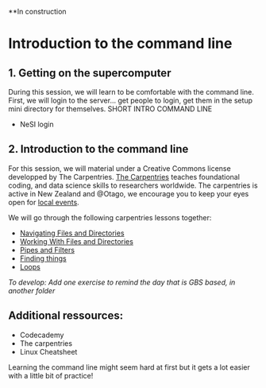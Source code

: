 
**In construction

# Introduction to the command line

## 1. Getting on the supercomputer
During this session, we will learn to be comfortable with the command line. First, we will login to the server...
get people to login, get them in the setup mini directory for themselves.
SHORT INTRO COMMAND LINE

* NeSI login

## 2. Introduction to the command line

For this session, we will material under a Creative Commons license developped by The Carpentries. [The Carpentries](https://docs.carpentries.org/index.html) teaches foundational coding, and data science skills to researchers worldwide. The carpentries is active in New Zealand and @Otago, we encourage you to keep your eyes open for [local events](https://otagocarpentries.github.io/).

We will go through the following carpentries lessons together:

* [Navigating Files and Directories](https://swcarpentry.github.io/shell-novice/02-filedir/index.html)
* [Working With Files and Directories](https://swcarpentry.github.io/shell-novice/03-create/index.html)
* [Pipes and Filters](https://swcarpentry.github.io/shell-novice/04-pipefilter/index.html)
* [Finding things](https://swcarpentry.github.io/shell-novice/07-find/index.html)
* [Loops](https://swcarpentry.github.io/shell-novice/05-loop/index.html)

*To develop: Add one exercise to remind the day that is GBS based, in another folder*

## Additional ressources:

* Codecademy
* The carpentries
* Linux Cheatsheet


Learning the command line might seem hard at first but it gets a lot easier with a little bit of practice!
